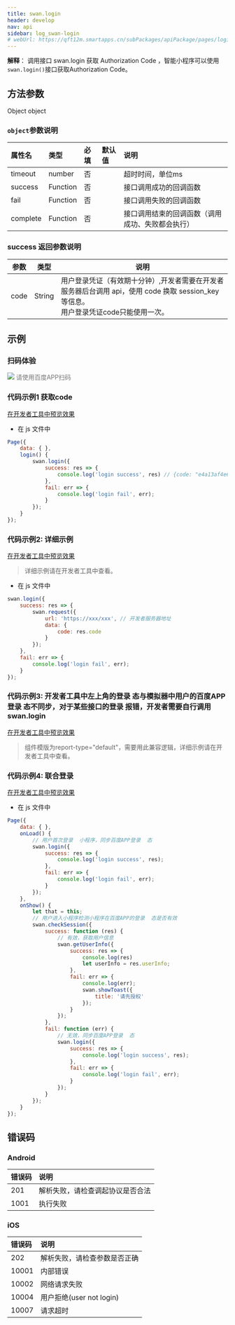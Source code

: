 ```yaml
---
title: swan.login
header: develop
nav: api
sidebar: log_swan-login
# webUrl: https://qft12m.smartapps.cn/subPackages/apiPackage/pages/login/login
---
```

  

**解释**： 调用接口 swan.login 获取  Authorization Code ，智能小程序可以使用`swan.login()`接口获取Authorization Code。



## 方法参数 

Object object

### `object`参数说明 

|属性名 |类型  |必填 | 默认值 |说明|
|:---- |:---- |:---- |:----|:----|
|timeout|	number|		否| |	超时时间，单位ms|
|success |Function  |  否 || 接口调用成功的回调函数|
|fail  |  Function |   否 | |  接口调用失败的回调函数|
|complete |   Function |   否  | | 接口调用结束的回调函数（调用成功、失败都会执行）|

###  success 返回参数说明  

|参数  |类型|说明 |
|---- | ---- |---- |
|code|String|用户登录凭证（有效期十分钟）,开发者需要在开发者服务器后台调用 api，使用 code 换取 session_key 等信息。<br>用户登录凭证code只能使用一次。|
## 示例

### 扫码体验

<div class='scan-code-container'>
    <img src="https://b.bdstatic.com/miniapp/assets/images/doc_demo/login.png" class="demo-qrcode-image" />
    <font color=#777 12px>请使用百度APP扫码</font>
</div>

 

###  代码示例1 获取code 

<a href="swanide://fragment/feb6bbe10081695f109a108abe6313561575445076337" title="在开发者工具中预览效果" target="_self">在开发者工具中预览效果</a>

* 在 js 文件中

```js
Page({
    data: { },
    login() {
        swan.login({
            success: res => {
                console.log('login success', res) // {code: "e4a13af4e6d8c491b701a86682a5bc76NW"}
            },
            fail: err => {
                console.log('login fail', err);
            }
        });
    }
});
```

###  代码示例2: 详细示例 

<a href="swanide://fragment/f8ba538b4fd2ca1ab1f3ecb326d3981c1560169713308" title="在开发者工具中预览效果" target="_self">在开发者工具中预览效果</a>
> 详细示例请在开发者工具中查看。

* 在 js 文件中

```js
swan.login({
    success: res => {
        swan.request({
            url: 'https://xxx/xxx', // 开发者服务器地址
            data: {
                code: res.code
            }
        });
    },
    fail: err => {
        console.log('login fail', err);
    }
});
```

###  代码示例3: 开发者工具中左上角的登录  态与模拟器中用户的百度APP登录  态不同步，对于某些接口的登录  报错，开发者需要自行调用swan.login 

<a href="swanide://fragment/f6b852fcc216ecaf9c2fb8b3e45c65971575543444468" title="在开发者工具中预览效果" target="_self">在开发者工具中预览效果</a>

> 组件模版为report-type="default"，需要用此兼容逻辑，详细示例请在开发者工具中查看。


###  代码示例4: 联合登录   

<a href="swanide://fragment/4ea2c9fd20e7a802eb3ed0fcc3f96f081576052720396" title="在开发者工具中预览效果" target="_self">在开发者工具中预览效果</a>

* 在 js 文件中

```js
Page({
    data: { },
    onLoad() {
        // 用户首次登录  小程序，同步百度APP登录  态
        swan.login({
            success: res => {
                console.log('login success', res);
            },
            fail: err => {
                console.log('login fail', err);
            }
        });
    },
    onShow() {
        let that = this;
        // 用户进入小程序检测小程序在百度APP的登录  态是否有效
        swan.checkSession({
            success: function (res) {
                // 有效，获取用户信息
                swan.getUserInfo({
                    success: res => {
                        console.log(res)
                        let userInfo = res.userInfo;
                    },
                    fail: err => {
                        console.log(err);
                        swan.showToast({
                            title: '请先授权'
                        });
                    }
                });
            },
            fail: function (err) {
                // 无效，同步百度APP登录  态
                swan.login({
                    success: res => {
                        console.log('login success', res);
                    },
                    fail: err => {
                        console.log('login fail', err);
                    }
                });
            }
        });
    }
});
```

##  错误码
###  Android

|错误码|说明|
|:--|:--|
|201|解析失败，请检查调起协议是否合法|
|1001|执行失败|

###  iOS

|错误码|说明|
|:--|:--|
|202|解析失败，请检查参数是否正确      |
|10001|内部错误   |
|10002|网络请求失败|
|10004|用户拒绝(user not login)|
|10007|请求超时|
